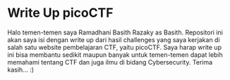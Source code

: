 # Write Up picoCTF
Halo temen-temen saya Ramadhani Basith Razaky as Basith.
Repositori ini akan saya isi dengan write up dari hasil challenges
yang saya kerjakan di salah satu website pembelajaran CTF, yaitu picoCTF.
Saya harap write up ini bisa membantu sedikit maupun banyak untuk temen-temen
dapat lebih memahami tentang CTF dan juga ilmu di bidang Cybersecurity.
Terima kasih...
:)
